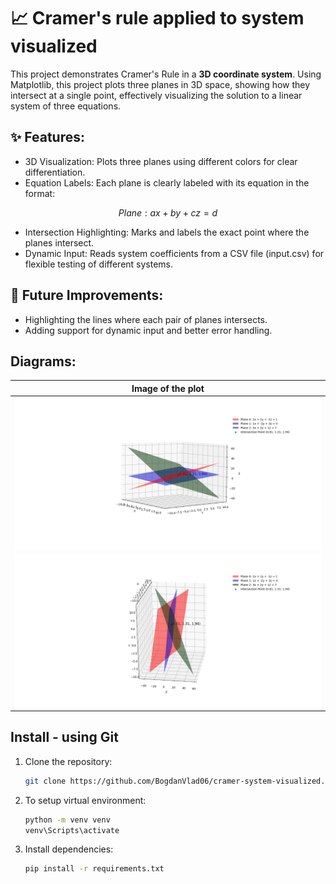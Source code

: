 # 📈 Cramer's rule applied to system visualized

This project demonstrates Cramer's Rule in a **3D coordinate system**. Using Matplotlib, this project plots three planes in 3D space, showing how they intersect at a single point, effectively visualizing the solution to a linear system of three equations.
## ✨ Features:
- 3D Visualization: Plots three planes using different colors for clear differentiation.
- Equation Labels: Each plane is clearly labeled with its equation in the format:

$$
Plane : ax + by + cz = d
$$

- Intersection Highlighting: Marks and labels the exact point where the planes intersect.
- Dynamic Input: Reads system coefficients from a CSV file (input.csv) for flexible testing of different systems.

## 🎯 Future Improvements:
 - Highlighting the lines where each pair of planes intersects.
 - Adding support for dynamic input and better error handling.

## Diagrams:
| Image of the plot            | 
|-----------------------------|
| ![Plot 1 image](plots_png/Figure_1.png) |
|![Plot 2 image](plots_png/Figure_2.png) |

## Install - using Git
1. Clone the repository:
   ```bash
   git clone https://github.com/BogdanVlad06/cramer-system-visualized.git

2. To setup virtual environment:
   ```bash
   python -m venv venv
   venv\Scripts\activate
3. Install dependencies:
   ```bash
   pip install -r requirements.txt
